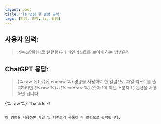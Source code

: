 ```yaml
---
layout: post
title: "ls 명령 한 컬럼 출력"
tags: [명령, 출력, ls, 컬럼]
---
```


## 사용자 입력:
>  리눅스명령  ls로 한컬럼짜리 파일리스트를 보이게 하는 방법은?

## ChatGPT 응답:
> {% raw %}`ls`{% endraw %} 명령을 사용하여 한 컬럼으로 파일 리스트를 출력하려면 {% raw %}`-1`{% endraw %} (숫자 1이 아닌 소문자 L) 옵션을 사용하면 됩니다.

{% raw %}```bash
ls -1
```{% endraw %}

이 명령을 사용하면 파일 및 디렉토리 목록이 한 컬럼으로 출력됩니다.

